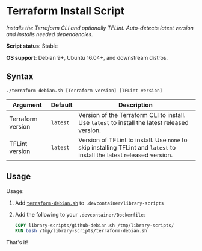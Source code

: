 # Terraform Install Script

*Installs the Terraform CLI and optionally TFLint. Auto-detects latest version and installs needed dependencies.*

**Script status**: Stable

**OS support**: Debian 9+, Ubuntu 16.04+, and downstream distros.

## Syntax

```text
./terraform-debian.sh [Terraform version] [TFLint version]
```

|Argument|Default|Description|
|--------|-------|-----------|
|Terraform version|`latest`| Version of the Terraform CLI to install. Use `latest` to install the latest released version. |
|TFLint version|`latest`| Version of TFLint to install. Use `none` to skip installing TFLint and `latest` to install the latest released version. |

## Usage

Usage:

1. Add [`terraform-debian.sh`](../terraform-debian.sh) to `.devcontainer/library-scripts`

2. Add the following to your `.devcontainer/Dockerfile`:

    ```Dockerfile
    COPY library-scripts/github-debian.sh /tmp/library-scripts/
    RUN bash /tmp/library-scripts/terraform-debian.sh
    ```

That's it!
